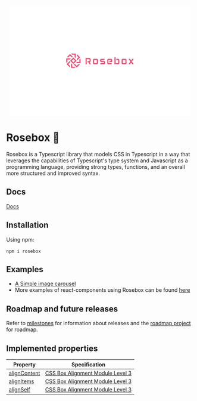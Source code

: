 <p align="center">
<img height="300" style="margin-left: auto; margin-right:auto; display: block" alt="portfolio_view" src="./logo.jpg">
</p>

# Rosebox 🌹

Rosebox is a Typescript library that models CSS in Typescript in a way that leverages the capabilities of Typescript's type system and Javascript as a programming language, providing strong types, functions, and an overall more structured and improved syntax.

## Docs

[Docs](https://rosebox.dev)

## Installation

Using npm:

```shell
npm i rosebox
```

## Examples

- [A Simple image carousel](https://codesandbox.io/s/image-carousel-rosebox-h1urb?file=/src/App.tsx)
- More examples of react-components using Rosebox can be found [here](https://github.com/hugonteifeh/react-components)

## Roadmap and future releases

Refer to [milestones](https://github.com/hugonteifeh/rosebox/milestones/) for information about releases and the [roadmap project](https://github.com/hugonteifeh/rosebox/projects/12) for roadmap.

## Implemented properties

<table>
<thead>
     <tr>
      <th>Property</th>
      <th>Specification</th>
      </tr>
</thead>
<tbody>
<tr class="cr">
<td><a href="https://www.w3.org/TR/2020/WD-css-align-3-20200421/#propdef-align-content">alignContent</a>
</td><td><a href="https://www.w3.org/TR/2020/WD-css-align-3-20200421/">CSS Box Alignment Module Level 3</a>
</td></tr>

<tr class="cr">
<td><a href="https://www.w3.org/TR/2020/WD-css-align-3-20200421/#propdef-align-items">alignItems</a>
</td><td><a href="https://www.w3.org/TR/2020/WD-css-align-3-20200421/">CSS Box Alignment Module Level 3</a>
</td></tr>

<tr class="cr">
<td><a href="https://www.w3.org/TR/2020/WD-css-align-3-20200421/#propdef-align-self">alignSelf</a>
</td><td><a href="https://www.w3.org/TR/2020/WD-css-align-3-20200421/">CSS Box Alignment Module Level 3</a>
</td></tr>

</tbody>
</table>
